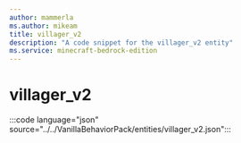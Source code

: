 ```yaml
---
author: mammerla
ms.author: mikeam
title: villager_v2
description: "A code snippet for the villager_v2 entity"
ms.service: minecraft-bedrock-edition
---
```


# villager_v2

:::code language="json" source="../../VanillaBehaviorPack/entities/villager_v2.json":::
